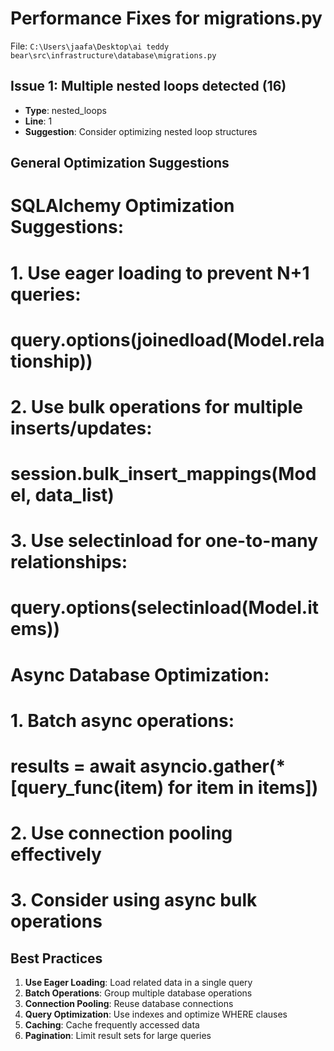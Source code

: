 # Performance Fixes for migrations.py

File: `C:\Users\jaafa\Desktop\ai teddy bear\src\infrastructure\database\migrations.py`

## Issue 1: Multiple nested loops detected (16)
- **Type**: nested_loops
- **Line**: 1
- **Suggestion**: Consider optimizing nested loop structures

## General Optimization Suggestions

# SQLAlchemy Optimization Suggestions:
# 1. Use eager loading to prevent N+1 queries:
#    query.options(joinedload(Model.relationship))
# 2. Use bulk operations for multiple inserts/updates:
#    session.bulk_insert_mappings(Model, data_list)
# 3. Use selectinload for one-to-many relationships:
#    query.options(selectinload(Model.items))


# Async Database Optimization:
# 1. Batch async operations:
#    results = await asyncio.gather(*[query_func(item) for item in items])
# 2. Use connection pooling effectively
# 3. Consider using async bulk operations

## Best Practices

1. **Use Eager Loading**: Load related data in a single query
2. **Batch Operations**: Group multiple database operations
3. **Connection Pooling**: Reuse database connections
4. **Query Optimization**: Use indexes and optimize WHERE clauses
5. **Caching**: Cache frequently accessed data
6. **Pagination**: Limit result sets for large queries
